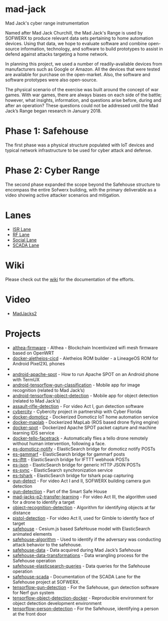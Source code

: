 # mad-jack

Mad Jack's cyber range instrumentation

Named after Mad Jack Churchill, the Mad Jack's Range is used by SOFWERX to produce relevant data sets pertaining to home automation devices. Using that data, we hope to evaluate software and combine open-source information, technology, and software to build prototypes to assist in defend against attacks targeting a home network.

In planning this project, we used a number of readily-available devices from manufacturers such as Google or Amazon. All the devices that were tested are available for purchase on the open-market. Also, the software and software prototypes were also open-source.

The physical scenario of the exercise was built around the concept of war games. With war games, there are always biases on each side of the battle; however, what insights, information, and questions arise before, during and after an operation? These questions could not be addressed until the Mad Jack’s Range began research in January 2018.

# Phase 1: Safehouse

The first phase was a physical structure populated with IoT devices and typical network infrastructure to be used for cyber attack and defense.

# Phase 2: Cyber Range

The second phase expanded the scope beyond the Safehouse structure to encompass the entire Sofwerx building, with the primary deliverable as a video showing active attacker scenarios and mitigation.

# Lanes

- [ISR Lane](isr-lane)
- [RF Lane](rf-lane)
- [Social Lane](social-lane)
- [SCADA Lane](https://github.com/sofwerx/safehouse-scada)

# Wiki

Please check out the [wiki](https://github.com/sofwerx/mad-jack/wiki) for the documentation of the efforts.

# Video

- [MadJacks2](MadJacks2.md)

# Projects

- [althea-firmware](https://github.com/sofwerx/althea-firmware) - Althea - Blockchain Incentivized wifi mesh firmware based on OpenWRT
- [docker-aletheios-cicd](https://github.com/sofwerx/docker-aletheios-cicd) - Aletheios ROM builder - a LineageOS ROM for Android Pixel2XL phones
- 
- [android-apache-spot](https://github.com/sofwerx/android-apache-spot) - How to run Apache SPOT on an Android phone with TermUX
- [android-tensorflow-gun-classification](https://github.com/sofwerx/android-tensorflow-gun-classification) - Mobile app for image recognition (related to Mad Jack’s)
- [android-tensorflow-object-detection](https://github.com/sofwerx/android-tensorflow-object-detection) - Mobile app for object detection (related to Mad Jack’s)
- [assault-rifle-detection](https://github.com/sofwerx/assault-rifle-detection) - For video Act I, gun detection software
- [cybercity](https://github.com/sofwerx/cybercity) - Cybercity project in partnership with Cyber Florida
- [docker-domoticz](https://github.com/sofwerx/docker-domoticz) - Dockerized Domoticz IoT home automation service
- [docker-maplab](https://github.com/sofwerx/docker-maplab) - Dockerized MapLab (ROS based drone flying engine)
- [docker-spot](https://github.com/sofwerx/docker-spot) - Dockerized Apache SPOT packet capture and machine learning IDS service
- [docker-tello-facetrack](https://github.com/sofwerx/docker-tello-facetrack) - Automatically flies a tello drone remotely without human intervention, following a face.
- [es-domoticz-notify](https://github.com/sofwerx/es-domoticz-notify) - ElasticSearch bridge for domoticz notify POSTs
- [es-gammarf](https://github.com/sofwerx/es-gammarf) - ElasticSearch bridge for gammarf posts
- [es-ifttt](https://github.com/sofwerx/es-ifttt) - ElasticSearch bridge for IFTTT webhook POSTs
- [es-json](https://github.com/sofwerx/es-json) - ElasticSearch bridge for generic HTTP JSON POSTs
- [es-sync](https://github.com/sofwerx/es-sync) - ElasticSearch synchronization service
- [es-tshark](https://github.com/sofwerx/es-tshark) - ElasticSearch bridge for tshark pcap capturing
- [gun-detect](https://github.com/sofwerx/gun-detect) - For video Act I and II, SOFWERX building camera gun detection
- [gun-detection](https://github.com/sofwerx/gun-detection) - Part of the Smart Safe House
- [mad-jacks-p2-transfer-learning](https://github.com/sofwerx/mad-jacks-p2-transfer-learning) - For video Act III, the algorithm used for a drone to identify a target
- [object-recognition-detection](https://github.com/sofwerx/object-recognition-detection) - Algorithm for identifying objects at far distance
- [pistol-detection](https://github.com/sofwerx/pistol-detection) - For video Act II, used for Gimble to identify face of target	
- [safehouse](https://github.com/sofwerx/safehouse) - Cesium.js based SafeHouse model with ElasticSearch animated elements
- [safehouse-algorithm](https://github.com/sofwerx/safehouse-algorithm) - Used to identify if the adversary was conducting attack behavior to the safehouse. 
- [safehouse-data](https://github.com/sofwerx/safehouse-data) - Data acquired during Mad Jack’s Safehouse
- [safehouse-data-transformations](https://github.com/sofwerx/safehouse-data-transformations) - Data wrangling process for the Safehouse operation
- [safehouse-elasticsearch-queries](https://github.com/sofwerx/safehouse-elasticsearch-queries) - Data queries for the Safehouse operation
- [safehouse-scada](https://github.com/sofwerx/safehouse-scada) - Documentation of the SCADA Lane for the Safehouse project at SOFWERX.
- [tensorflow-gun-detection](https://github.com/sofwerx/tensorflow-gun-detection) - For the Safehouse, gun detection software for Nerf gun system
- [tensorflow-object-detection-docker](https://github.com/sofwerx/tensorflow-object-detection-docker) - Reproducible environment for object detection development environment
- [tensorflow-person-detection](https://github.com/sofwerx/tensorflow-person-detection) - For the Safehouse, identifying a person at the front door

